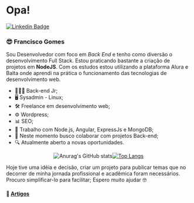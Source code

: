# Opa!

[![Linkedin Badge](https://img.shields.io/badge/-Francisco%20Gomes-6633cc?style=flat-square&logo=Linkedin&logoColor=white&link=https://www.linkedin.com/in/franciscosgomes)](https://www.linkedin.com/in/franciscosgomes) 

### 😎 Francisco Gomes
Sou Desenvolvedor com foco em *Back End* e tenho como diversão o desenvolvimento Full Stack. Estou praticando bastante a criação de projetos em **NodeJS**. Com os estudos estou utilizando a plataforma Alura e Balta onde aprendi na prática o funcionamento das tecnologias de desenvolvimento web.

- 👨🏻‍💻 Back-end Jr;
- 🖥 Sysadmin - Linux;
- 🛠 Freelance em desenvolvimento web;
- ⚙ Wordpress;
- 📊 SEO;
- 📰 Trabalho com  Node.js, Angular, ExpressJs e MongoDB;
- 📡 Neste momento busco colaborar com projetos Back-end;
- 🔍 Atualmente aberto a novas oportunidades.

<div align="center"> 

![Anurag's GitHub stats](https://github-readme-stats.vercel.app/api?username=sxico&show_icons=true&theme=dracula)[![Top Langs](https://github-readme-stats.vercel.app/api/top-langs/?username=sxico&layout=compact&bg_color=30,0d0d0d,191919&text_color=fff&title_color=DD6387)](https://github.com/anuraghazra/github-readme-stats)

</div>

Hoje tive uma idéia e decisão, criar um projeto para publicar temas que no decorrer de minha jornada profissional e acadêmica foram necessários. Procuro simplificar-lo para facilitar; Espero muito ajudar 🤓



####  📔 [Artigos](https://github.com/sxico/Artigos)



